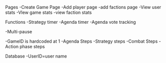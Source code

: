 Pages
-Create Game Page
-Add player page
-add factions page
-View user stats
-VIew game stats 
-view faction stats

Functions
-Strategy timer
-Agenda timer
-Agenda vote tracking


-Multi-pause

-GameID is hardcoded at 1
-Agenda Steps
-Strategy steps
-Combat Steps
-Action phase steps



Database
-UserID=user name
